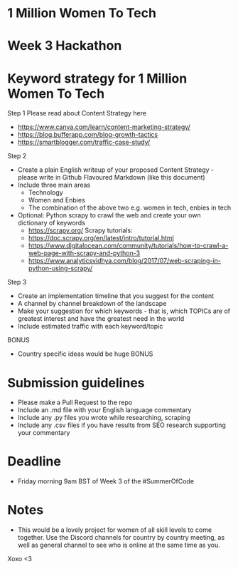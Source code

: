 # 1 Million Women To Tech

# Week 3 Hackathon

# Keyword strategy for 1 Million Women To Tech 

Step 1 Please read about Content Strategy here

- https://www.canva.com/learn/content-marketing-strategy/
- https://blog.bufferapp.com/blog-growth-tactics
- https://smartblogger.com/traffic-case-study/

Step 2

- Create a plain English writeup of your proposed Content Strategy - please write in Github Flavoured Markdown (like this document)
- Include three main areas
  - Technology
  - Women and Enbies
  - The combination of the above two e.g. women in tech, enbies in tech
- Optional: Python scrapy to crawl the web and create your own dictionary of keywords
  - https://scrapy.org/
  Scrapy tutorials:
  - https://doc.scrapy.org/en/latest/intro/tutorial.html
  - https://www.digitalocean.com/community/tutorials/how-to-crawl-a-web-page-with-scrapy-and-python-3
  - https://www.analyticsvidhya.com/blog/2017/07/web-scraping-in-python-using-scrapy/

Step 3

- Create an implementation timeline that you suggest for the content
- A channel by channel breakdown of the landscape
- Make your suggestion for which keywords - that is, which TOPICs are of greatest interest and have the greatest need in the world
- Include estimated traffic with each keyword/topic

BONUS

- Country specific ideas would be huge BONUS

# Submission guidelines

- Please make a Pull Request to the repo
- Include an .md file with your English language commentary
- Include any .py files you wrote while researching, scraping
- Include any .csv files if you have results from SEO research supporting your commentary

# Deadline

- Friday morning 9am BST of Week 3 of the #SummerOfCode

# Notes

- This would be a lovely project for women of all skill levels to come together. Use the Discord channels for country by country meeting, as well as general channel to see who is online at the same time as you.

Xoxo <3










